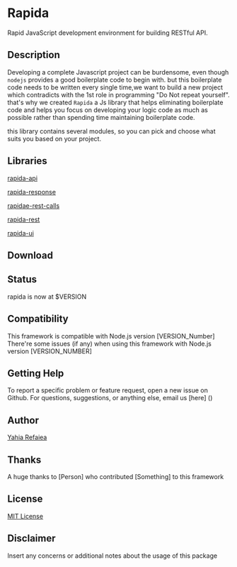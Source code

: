# Rapida

Rapid JavaScript development environment for building RESTful API.

## Description

Developing a complete Javascript project can be burdensome, even though `nodejs` provides a good boilerplate code to begin with.
but this boilerplate code needs to be written every single time,we want to build  a new project which contradicts with the 1st role in programming "Do Not repeat yourself".
that's why we created `Rapida`  a Js library that helps eliminating boilerplate code and helps you focus on developing your logic code as much as possible rather than spending time maintaining boilerplate code.

this library contains several modules, so you can pick and choose what suits you based on your project.

## Libraries

[rapida-api](https://github.com/nuotron/rapida/tree/master/packages/rapida-api)

[rapida-response](https://github.com/nuotron/rapida/tree/master/packages/rapida-response)

[rapidae-rest-calls](https://github.com/nuotron/rapida/tree/master/packages/rapida-rest-calls)

[rapida-rest](https://github.com/nuotron/rapida/tree/master/packages/rapida-rest)

[rapida-ui](https://github.com/nuotron/rapida/tree/master/packages/rapida-rest)

## Download



## Status

rapida is now at $VERSION 

## Compatibility

This framework is compatible with Node.js version [VERSION_Number]
There're some issues (if any) when using this framework with Node.js version [VERSION_NUMBER]

## Getting Help

 To report a specific problem or feature request, open a new issue on Github. For questions, suggestions, or anything else, email us [here] ()

## Author

[Yahia Refaiea](https://github.com/YahiaRefaiea)

## Thanks

A huge thanks to [Person] who contributed [Something] to this framework

## License

[MIT License](https://github.com/github/choosealicense.com/blob/gh-pages/LICENSE.md)

## Disclaimer

Insert any concerns or additional notes about the usage of this package

